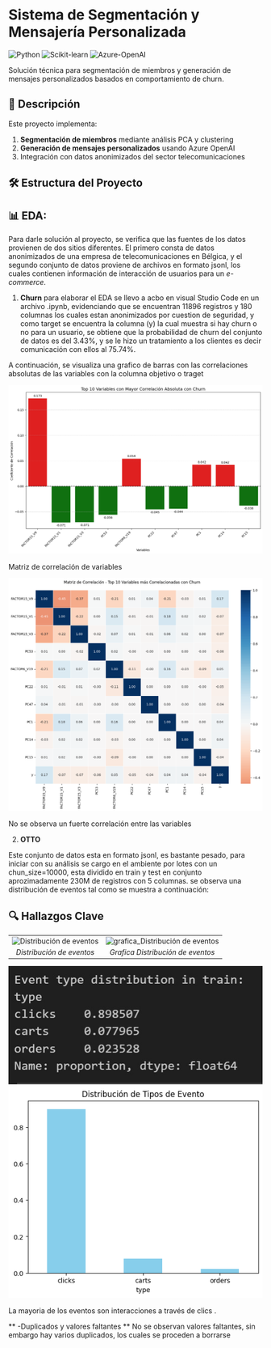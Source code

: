 # Sistema de Segmentación y Mensajería Personalizada

![Python](https://img.shields.io/badge/Python-3.9+-blue.svg)
![Scikit-learn](https://img.shields.io/badge/Scikit--learn-1.2+-orange.svg)
![Azure-OpenAI](https://img.shields.io/badge/Azure%20OpenAI-API-lightgrey)

Solución técnica para segmentación de miembros y generación de mensajes personalizados basados en comportamiento de churn.

## 📌 Descripción

Este proyecto implementa:
1. **Segmentación de miembros** mediante análisis PCA y clustering
2. **Generación de mensajes personalizados** usando Azure OpenAI
3. Integración con datos anonimizados del sector telecomunicaciones

## 🛠️ Estructura del Proyecto

## 📊 EDA:

Para darle solución al proyecto, se verifica que las fuentes de los datos provienen de dos sitios diferentes. El primero consta de datos anonimizados de una empresa de telecomunicaciones en Bélgica, y el segundo conjunto de datos proviene de archivos en formato jsonl, los cuales contienen información de interacción de usuarios para un *e-commerce*.

1. **Churn**
para elaborar el EDA se llevo a acbo en visual Studio Code en un archivo .ipynb, evidenciando que se encuentran 11896 registros y 180 columnas los cuales estan anonimizados por cuestion de seguridad, y como target se encuentra la columna (y) la cual muestra si hay churn o no para un usuario, se obtiene que la probabilidad de churn del conjunto de datos es del 3.43%, y se le hizo un tratamiento a los clientes es decir comunicación con ellos al 75.74%.

A continuación, se visualiza una grafico de barras con las correlaciones absolutas de las variables con la columna objetivo o traget

![Correlación de variables](https://github.com/NestorSaenz/prueba_tecnica_VF/blob/main/imagenes/correlacion.png)

Matriz de correlación de variables

![Matriz de Correlación de variables](https://github.com/NestorSaenz/prueba_tecnica_VF/blob/main/imagenes/matriz.png)

No se observa un fuerte correlación entre las variables

2. **OTTO**

Este conjunto de datos esta en formato jsonl, es bastante pesado, para iniciar con su análisis se cargo en el ambiente por lotes con un chun_size=10000, esta dividido en train y test en conjunto aprozimadamente 230M de registros con 5 columnas. se observa una distribución de eventos tal como se muestra a continuación:

## 🔍 Hallazgos Clave

<table>
  <tr>
    <td><img src="[https://github.com/NestorSaenz/prueba_tecnica_VF/blob/main/imagenes/distribucion_eventos.jpg"] width="100%" alt="Distribución de eventos"></td>
    <td><img src="[https://github.com/NestorSaenz/prueba_tecnica_VF/blob/main/imagenes/grafica_distribucion_eventos.png]" width="100%" alt="grafica_Distribución de eventos"></td>
  </tr>
  <tr>
    <td align="center"><em>Distribución de eventos</em></td>
    <td align="center"><em>Grafica Distribución de eventos</em></td>
  </tr>
</table>

![Distribución de eventos](https://github.com/NestorSaenz/prueba_tecnica_VF/blob/main/imagenes/distribucion_eventos.jpg)
![grafica_Distribución de eventos](https://github.com/NestorSaenz/prueba_tecnica_VF/blob/main/imagenes/grafica_distribucion_eventos.png)

La mayoria de los eventos son interacciones a través de clics .

** -Duplicados y valores faltantes **
No se observan valores faltantes, sin embargo hay varios duplicados, los cuales se proceden a borrarse
